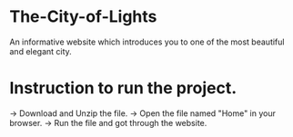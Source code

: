 # The-City-of-Lights
An informative website which introduces you to one of the most beautiful and elegant city.  
 
# Instruction to run the project.
->  Download and Unzip the file.
->  Open the file named "Home" in your browser.
->  Run the file and got through the website.

